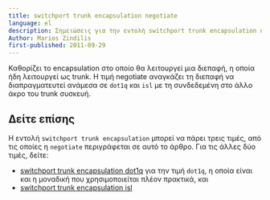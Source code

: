 ```yaml
---
title: switchport trunk encapsulation negotiate
language: el
description: Σημειώσεις για την εντολή switchport trunk encapsulation negotiate σε συσκευές Cisco
Author: Marios Zindilis
first-published: 2011-09-29
---
```


Καθορίζει το encapsulation στο οποίο θα λειτουργεί μια διεπαφή, η οποία 
ήδη λειτουργεί ως trunk. Η τιμή negotiate αναγκάζει τη διεπαφή να 
διαπραγματευτεί ανάμεσα σε `dot1q` και `isl` με τη συνδεδεμένη στο άλλο 
άκρο του trunk συσκευή.

Δείτε επίσης
------------

Η εντολή `switchport trunk encapsulation` μπορεί να πάρει τρεις τιμές, 
από τις οποίες η `negotiate` περιγράφεται σε αυτό το άρθρο. Για τις 
άλλες δύο τιμές, δείτε:

*   [switchport trunk encapsulation dot1q](/posts/cisco-switchport-trunk-encapsulation-dot1q/) 
    για την τιμή `dot1q`, η οποία είναι και η μοναδική που 
    χρησιμοποιείται πλέον πρακτικά, και
*   [switchport trunk encapsulation isl](/posts/cisco-switchport-trunk-encapsulation-isl/)
